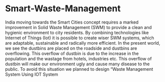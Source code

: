 # Smart-Waste-Management
India moving towards the Smart Cities concept requires a marked improvement in Solid Waste Management (SWM) to provide a clean and hygienic environment to city residents. By combining technologies like Internet of Things (Iot) it is possible to create wiser SWM systems, which are adaptable, sustainable and radically more efficient. In the present world, we see the dustbins are placed on the roadside and dustbins are overflowing. This overflow of dustbin is due to the increase in the population and the wastage from hotels, industries etc. This overflow of dustbin will make our environment ugly and cause many disease to the public. To avoid this situation we planned to design “Waste Management System Using IOT System
